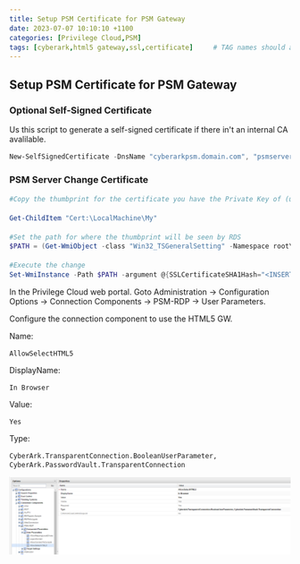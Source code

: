 ```yaml
---
title: Setup PSM Certificate for PSM Gateway
date: 2023-07-07 10:10:10 +1100
categories: [Privilege Cloud,PSM]
tags: [cyberark,html5 gateway,ssl,certificate]     # TAG names should always be lowercase
---
```


## Setup PSM Certificate for PSM Gateway

### Optional Self-Signed Certificate

Us this script to generate a self-signed certificate if there in't an internal CA avalilable.
``` powershell
New-SelfSignedCertificate -DnsName "cyberarkpsm.domain.com", "psmserver1.domain.com", "psmserver2.domain.com" -NotAfter (Get-Date).AddYears(3) -TextExtension @("2.5.29.37={text}1.3.6.1.5.5.7.3.1") -KeyLength 4096 -KeyExportPolicy Exportable -CertStoreLocation "cert:\LocalMachine\My"
```

### PSM Server Change Certificate

``` powershell
#Copy the thumbprint for the certificate you have the Private Key of (usually the personal certificate of the machine unless the customer followed your instructions to build the CA from scratch)

Get-ChildItem "Cert:\LocalMachine\My"

#Set the path for where the thumbprint will be seen by RDS
$PATH = (Get-WmiObject -class "Win32_TSGeneralSetting" -Namespace root\cimv2\terminalservices)

#Execute the change
Set-WmiInstance -Path $PATH -argument @{SSLCertificateSHA1Hash="<INSERT-Thumbprint-HERE>"}

```

In the Privilege Cloud web portal. Goto Administration -> Configuration Options -> Connection Components -> PSM-RDP -> User Parameters.

Configure the connection component to use the HTML5 GW.

Name:
```
AllowSelectHTML5
```
DisplayName:
```
In Browser
```
Value:
```
Yes
```
Type:
```
CyberArk.TransparentConnection.BooleanUserParameter, CyberArk.PasswordVault.TransparentConnection
```

![image](/assets/img/HTML5Gateway_Settings.png)

